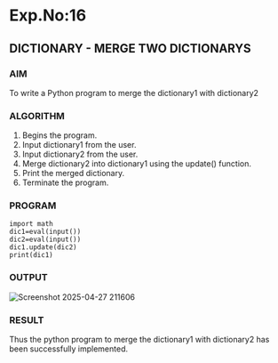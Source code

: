 # Exp.No:16  
## DICTIONARY - MERGE TWO DICTIONARYS
### AIM  
To write a Python program to merge the dictionary1 with dictionary2
### ALGORITHM

1. Begins the program.
2. Input dictionary1 from the user.
3. Input dictionary2 from the user.
4. Merge dictionary2 into dictionary1 using the update() function.
5. Print the merged dictionary.
6. Terminate the program.

### PROGRAM

```
import math
dic1=eval(input())
dic2=eval(input())
dic1.update(dic2)
print(dic1)
```

### OUTPUT
![Screenshot 2025-04-27 211606](https://github.com/user-attachments/assets/30ca93f6-a200-47c6-9040-8c858ccf9230)
### RESULT
Thus the python program to merge the dictionary1 with dictionary2 has been successfully implemented.
